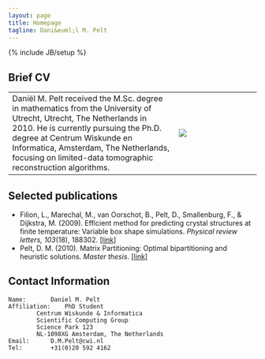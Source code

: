 ```yaml
---
layout: page
title: Homepage
tagline: Dani&euml;l M. Pelt
---
```

{% include JB/setup %}

## Brief CV

<table>
<tr>
<td>
Dani&euml;l M. Pelt received the M.Sc. degree in mathematics from the University of Utrecht, Utrecht, The Netherlands in 2010. He is currently pursuing the Ph.D. degree at Centrum Wiskunde en Informatica, Amsterdam, The Netherlands, focusing on limited-data tomographic reconstruction algorithms.
</td>
<td width="150">
<img src="http://www.gravatar.com/avatar/f780cc0825e53c68092235e9664dab0d?s=150">
</td>
</tr>
</table>

## Selected publications

* Filion, L., Marechal, M., van Oorschot, B., Pelt, D., Smallenburg, F., & Dijkstra, M. (2009). Efficient method for predicting crystal structures at finite temperature: Variable box shape simulations. *Physical review letters, 103*(18), 188302. [\[link\]](http://link.aps.org/doi/10.1103/PhysRevLett.103.188302)
* Pelt, D. M. (2010). Matrix Partitioning: Optimal bipartitioning and heuristic solutions. *Master thesis*. [\[link\]](http://igitur-archive.library.uu.nl/student-theses/2011-0404-200428/UUindex.html)

## Contact Information

	Name: 		Daniel M. Pelt
	Affiliation: 	PhD Student
			Centrum Wiskunde & Informatica
			Scientific Computing Group
			Science Park 123
			NL-1098XG Amsterdam, The Netherlands
	Email:		D.M.Pelt@cwi.nl
	Tel:		+31(0)20 592 4162

